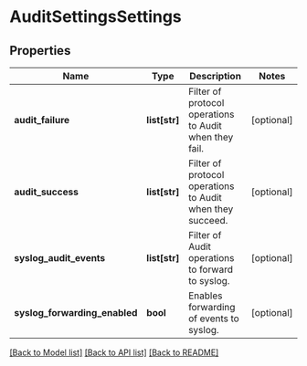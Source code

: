 # AuditSettingsSettings

## Properties
Name | Type | Description | Notes
------------ | ------------- | ------------- | -------------
**audit_failure** | **list[str]** | Filter of protocol operations to Audit when they fail. | [optional] 
**audit_success** | **list[str]** | Filter of protocol operations to Audit when they succeed. | [optional] 
**syslog_audit_events** | **list[str]** | Filter of Audit operations to forward to syslog. | [optional] 
**syslog_forwarding_enabled** | **bool** | Enables forwarding of events to syslog. | [optional] 

[[Back to Model list]](../README.md#documentation-for-models) [[Back to API list]](../README.md#documentation-for-api-endpoints) [[Back to README]](../README.md)


